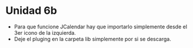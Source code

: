 # Unidad 6b

- Para que funcione JCalendar hay que importarlo simplemente desde el 3er icono de la izquierda. 
- Deje el pluging en la carpeta lib simplemente por si se descarga.